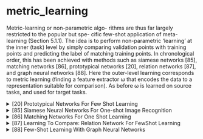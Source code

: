 # metric_learning

Metric-learning or non-parametric algo- rithms are thus far largely restricted to the popular but spe- cific few-shot application of meta-learning (Section 5.1.1). The idea is to perform non-parametric ‘learning’ at the inner (task) level by simply comparing validation points with training points and predicting the label of matching training points. In chronological order, this has been achieved with methods such as siamese networks [85], matching networks [86], prototypical networks [20], relation networks [87], and graph neural networks [88]. Here the outer-level learning corresponds to metric learning (finding a feature extractor ω that encodes the data to a representation suitable for comparison). As before ω is learned on source tasks, and used for target tasks.

<!-- REFERENCE -->


<details>
<summary>[20] Prototypical Networks For Few Shot Learning</summary>
<br>
<!-- (prototypical_networks_for_few_shot_learning.md) -->

# prototypical_networks_for_few_shot_learning.md

<!-- REFERENCE -->


[Prototypical Networks For Few Shot Learning](../papers/prototypical_networks_for_few_shot_learning.md)

</details>



<details>
<summary>[85] Siamese Neural Networks For One-shot Image Recognition</summary>
<br>
<!-- (siamese_neural_networks_for_one_shot_image_recognition.md) -->

# siamese_neural_networks_for_one_shot_image_recognition.md

<!-- REFERENCE -->


[Siamese Neural Networks For One-shot Image Recognition](../papers/siamese_neural_networks_for_one_shot_image_recognition.md)

</details>



<details>
<summary>[86] Matching Networks For One Shot Learning</summary>
<br>
<!-- (matching_networks_for_one_shot_learning.md) -->

# matching_networks_for_one_shot_learning.md

<!-- REFERENCE -->


[Matching Networks For One Shot Learning](../papers/matching_networks_for_one_shot_learning.md)

</details>



<details>
<summary>[87] Learning To Compare: Relation Network For FewShot Learning</summary>
<br>
<!-- (learning_to_compare_relation_network_for_fewshot_learning.md) -->

# learning_to_compare_relation_network_for_fewshot_learning.md

<!-- REFERENCE -->


[Learning To Compare: Relation Network For FewShot Learning](../papers/learning_to_compare_relation_network_for_fewshot_learning.md)

</details>



<details>
<summary>[88] Few-Shot Learning With Graph Neural Networks</summary>
<br>
<!-- (few_shot_learning_with_graph_neural_networks.md) -->

# few_shot_learning_with_graph_neural_networks.md

<!-- REFERENCE -->


[Few-Shot Learning With Graph Neural Networks](../papers/few_shot_learning_with_graph_neural_networks.md)

</details>

